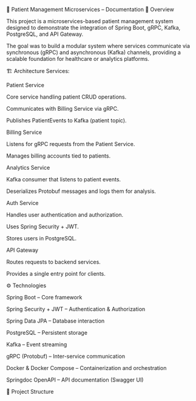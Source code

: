 📖 Patient Management Microservices – Documentation
🚀 Overview

This project is a microservices-based patient management system designed to demonstrate the integration of Spring Boot, gRPC, Kafka, PostgreSQL, and API Gateway.

The goal was to build a modular system where services communicate via synchronous (gRPC) and asynchronous (Kafka) channels, providing a scalable foundation for healthcare or analytics platforms.

🏗️ Architecture
Services:

Patient Service

Core service handling patient CRUD operations.

Communicates with Billing Service via gRPC.

Publishes PatientEvents to Kafka (patient topic).

Billing Service

Listens for gRPC requests from the Patient Service.

Manages billing accounts tied to patients.

Analytics Service

Kafka consumer that listens to patient events.

Deserializes Protobuf messages and logs them for analysis.

Auth Service

Handles user authentication and authorization.

Uses Spring Security + JWT.

Stores users in PostgreSQL.

API Gateway

Routes requests to backend services.

Provides a single entry point for clients.

⚙️ Technologies

Spring Boot – Core framework

Spring Security + JWT – Authentication & Authorization

Spring Data JPA – Database interaction

PostgreSQL – Persistent storage

Kafka – Event streaming

gRPC (Protobuf) – Inter-service communication

Docker & Docker Compose – Containerization and orchestration

Springdoc OpenAPI – API documentation (Swagger UI)

📂 Project Structure
